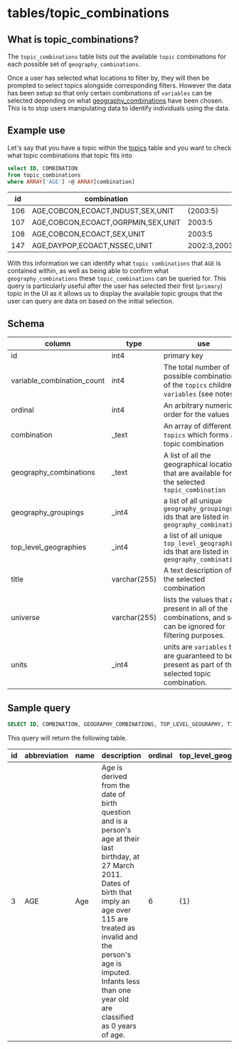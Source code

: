 # tables/topic_combinations

## What is topic_combinations?
The `topic_combinations` table lists out the available `topic` combinations for each possible set of `geography_combinations`.

Once a user has selected what locations to filter by, they will then be prompted to select topics alongside corresponding filters. However the data has been setup so that only certain combinations of `variables` can be selected depending on what [geography_combinations](geography_combinations.md)  have been chosen. This is to stop users manipulating data to identify individuals using the data.

## Example use
Let's say that you have a topic within the [topics](topics.md) table and you want to check what topic combinations that topic fits into

```sql
select ID, COMBINATION
from topic_combinations
where ARRAY['AGE'] <@ ARRAY[combination]
```

|id|combination|geography_conbinations|
|-|-|-|
|106|AGE,COBCON,ECOACT,INDUST,SEX,UNIT|{2003:5}|
|107|AGE,COBCON,ECOACT,OGRPMIN,SEX,UNIT|2003:5|
|108|AGE,COBCON,ECOACT,SEX,UNIT|2003:5|
|147|AGE,DAYPOP,ECOACT,NSSEC,UNIT|2002:3,2003:4,2003:5,2003:7,2004:4,2005:4,2006:4,2006:5,2006:7,2007:5,2008:4,2008:7,2009:5,2011:4,2013:4,2013:7|

With this information we can identify what `topic combinations` that `AGE` is contained within, as well as being able to confirm what `geography_combinations` these `topic_combinations` can be queried for.
This query is particularly useful after the user has selected their first (`primary`) topic in the UI as it allows us to display the available topic groups that the user can query are data on based on the initial selection.

## Schema

|column|type|use|
|-|-|-|
|id|int4|primary key|
|variable_combination_count|int4|The total number of possible combinations of the `topics` children `variables` (see notes)|
|ordinal|int4|An arbitrary numerical order for the values|
|combination|_text|An array of different `topics` which forms a topic combination|
|geography_combinations|_text|A list of all the geographical locations that are available for the selected `topic_combination`|
|geography_groupings|_int4|a list of all unique `geography_groupings` ids that are listed in `geography_combinations`|
|top_level_geographies|_int4|a list of all unique `top_level_geographies` ids that are listed in `geography_combinations`|
|title|varchar(255)|A text description of the selected combination|
|universe|varchar(255)|lists the values that are present in all of the combinations, and so can be ignored for filtering purposes.|
|units|_int4|units are `variables` that are guaranteed to be present as part of the selected topic combination.|


## Sample query

```sql
SELECT ID, COMBINATION, GEOGRAPHY_COMBINATIONS, TOP_LEVEL_GEOGRAPHY, TITLE FROM topics WHERE ID = 3;
```

This query will return the following table.

|id|abbreviation|name|description|ordinal|top_level_geography|
|-|-|-|-|-|-|
|3|AGE|Age|Age is derived from the date of birth question and is a person's age at their last birthday, at 27 March 2011. Dates of birth that imply an age over 115 are treated as invalid and the person's age is imputed. Infants less than one year old are classified as 0 years of age.|6|{1}|


